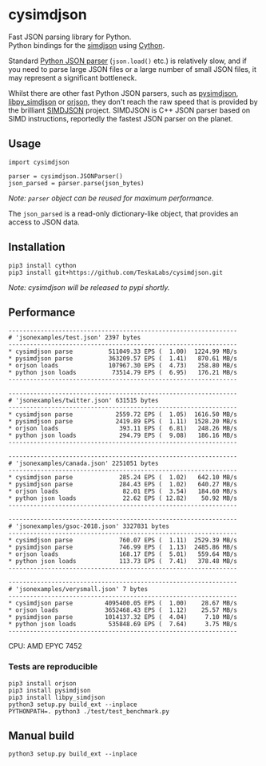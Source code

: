 # cysimdjson

Fast JSON parsing library for Python.  
Python bindings for the [simdjson](https://simdjson.org) using [Cython](https://cython.org).

Standard [Python JSON parser](https://docs.python.org/3/library/json.html) (`json.load()` etc.) is relatively slow,
and if you need to parse large JSON files or a large number of small JSON files,
it may represent a significant bottleneck.

Whilst there are other fast Python JSON parsers, such as [pysimdjson](https://github.com/TkTech/pysimdjson), [libpy_simdjson](https://github.com/gerrymanoim/libpy_simdjson) or [orjson](https://github.com/ijl/orjson), they don't reach the raw speed that is provided by the brilliant [SIMDJSON](https://simdjson.org) project. SIMDJSON is C++ JSON parser based on SIMD instructions, reportedly the fastest JSON parser on the planet.


## Usage

```
import cysimdjson

parser = cysimdjson.JSONParser()
json_parsed = parser.parse(json_bytes)
```

_Note: `parser` object can be reused for maximum performance._

The `json_parsed` is a read-only dictionary-like object, that provides an access to JSON data.


## Installation

```
pip3 install cython
pip3 install git+https://github.com/TeskaLabs/cysimdjson.git
```

_Note: cysimdjson will be released to pypi shortly._


## Performance

```
----------------------------------------------------------------
# 'jsonexamples/test.json' 2397 bytes
----------------------------------------------------------------
* cysimdjson parse          511049.33 EPS (  1.00)  1224.99 MB/s
* pysimdjson parse          363209.57 EPS (  1.41)   870.61 MB/s
* orjson loads              107967.30 EPS (  4.73)   258.80 MB/s
* python json loads          73514.79 EPS (  6.95)   176.21 MB/s
----------------------------------------------------------------
```

```
----------------------------------------------------------------
# 'jsonexamples/twitter.json' 631515 bytes
----------------------------------------------------------------
* cysimdjson parse            2559.72 EPS (  1.05)  1616.50 MB/s
* pysimdjson parse            2419.89 EPS (  1.11)  1528.20 MB/s
* orjson loads                 393.11 EPS (  6.81)   248.26 MB/s
* python json loads            294.79 EPS (  9.08)   186.16 MB/s
----------------------------------------------------------------
```

```
----------------------------------------------------------------
# 'jsonexamples/canada.json' 2251051 bytes
----------------------------------------------------------------
* cysimdjson parse             285.24 EPS (  1.02)   642.10 MB/s
* pysimdjson parse             284.43 EPS (  1.02)   640.27 MB/s
* orjson loads                  82.01 EPS (  3.54)   184.60 MB/s
* python json loads             22.62 EPS ( 12.82)    50.92 MB/s
----------------------------------------------------------------
```

```
----------------------------------------------------------------
# 'jsonexamples/gsoc-2018.json' 3327831 bytes
----------------------------------------------------------------
* cysimdjson parse             760.07 EPS (  1.11)  2529.39 MB/s
* pysimdjson parse             746.99 EPS (  1.13)  2485.86 MB/s
* orjson loads                 168.17 EPS (  5.01)   559.64 MB/s
* python json loads            113.73 EPS (  7.41)   378.48 MB/s
----------------------------------------------------------------
```

```
----------------------------------------------------------------
# 'jsonexamples/verysmall.json' 7 bytes
----------------------------------------------------------------
* cysimdjson parse         4095400.05 EPS (  1.00)    28.67 MB/s
* orjson loads             3652468.43 EPS (  1.12)    25.57 MB/s
* pysimdjson parse         1014137.32 EPS (  4.04)     7.10 MB/s
* python json loads         535848.69 EPS (  7.64)     3.75 MB/s
----------------------------------------------------------------
```

CPU: AMD EPYC 7452


### Tests are reproducible

```
pip3 install orjson
pip3 install pysimdjson
pip3 install libpy_simdjson
python3 setup.py build_ext --inplace
PYTHONPATH=. python3 ./test/test_benchmark.py
```

## Manual build

```
python3 setup.py build_ext --inplace
```
